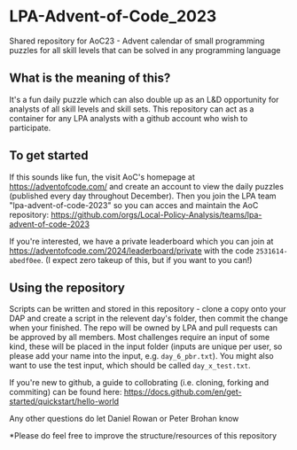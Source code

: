# LPA-Advent-of-Code_2023
 Shared repository for AoC23 - Advent calendar of small programming puzzles for all skill levels that can be solved in any programming language

## What is the meaning of this?

It's a fun daily puzzle which can also double up as an L&D opportunity for analysts of all skill levels and skill sets. 
This repository can act as a container for any LPA analysts with a github account who wish to participate. 

## To get started

If this sounds like fun, the visit AoC's homepage at https://adventofcode.com/ and create an account to view the daily puzzles (published every day throughout December).
Then you join the LPA team "lpa-advent-of-code-2023" so you can acces and maintain the AoC repository: https://github.com/orgs/Local-Policy-Analysis/teams/lpa-advent-of-code-2023 

If you're interested, we have a private leaderboard which you can join at https://adventofcode.com/2024/leaderboard/private with the code `2531614-abedf0ee`. (I expect zero takeup of this, but if you want to you can!)

## Using the repository 

Scripts can be written and stored in this repository - clone a copy onto your DAP and create a script in the relevent day's folder, then commit the change when your finished. The repo will be owned by LPA and pull requests can be approved by all members. Most challenges require an input of some kind, these will be placed in the input folder (inputs are unique per user, so please add your name into the input, e.g. `day_6_pbr.txt`). You might also want to use the test input, which should be called `day_x_test.txt`.

If you're new to github, a guide to collobrating (i.e. cloning, forking and commiting) can be found here: https://docs.github.com/en/get-started/quickstart/hello-world 

Any other questions do let Daniel Rowan or Peter Brohan know

*Please do feel free to improve the structure/resources of this repository
